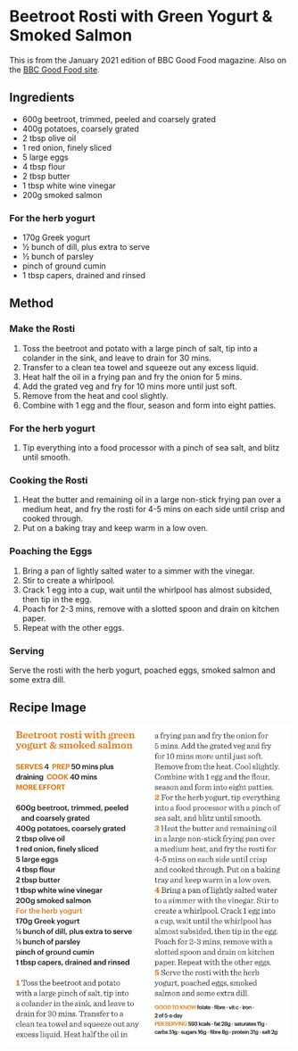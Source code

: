 
# Beetroot Rosti with Green Yogurt & Smoked Salmon # 

This is from the January 2021 edition of BBC Good Food magazine. Also on the [BBC Good Food site](https://www.bbcgoodfood.com/recipes/beetroot-rosti-with-green-yogurt-smoked-salmon).

## Ingredients ## 

- 600g beetroot, trimmed, peeled and coarsely grated
- 400g potatoes, coarsely grated
- 2 tbsp olive oil
- 1 red onion, finely sliced
- 5 large eggs
- 4 tbsp flour
- 2 tbsp butter
- 1 tbsp white wine vinegar
- 200g smoked salmon

### For the herb yogurt

- 170g Greek yogurt
- ½ bunch of dill, plus extra to serve
- ½ bunch of parsley
- pinch of ground cumin
- 1 tbsp capers, drained and rinsed

## Method ## 

### Make the Rosti

1. Toss the beetroot and potato with a large pinch of salt, tip into a colander in the sink, and leave to drain for 30 mins.
1. Transfer to a clean tea towel and squeeze out any excess liquid.
1. Heat half the oil in a frying pan and fry the onion for 5 mins.
1. Add the grated veg and fry for 10 mins more until just soft.
1. Remove from the heat and cool slightly.
1. Combine with 1 egg and the flour, season and form into eight patties.

### For the herb yogurt

1. Tip everything into a food processor with a pinch of sea salt, and blitz until smooth.

### Cooking the Rosti

1. Heat the butter and remaining oil in a large non-stick frying pan over a medium heat, and fry the rosti for 4-5 mins on each side until crisp and cooked through.
1. Put on a baking tray and keep warm in a low oven.

### Poaching the Eggs

1. Bring a pan of lightly salted water to a simmer with the vinegar.
1. Stir to create a whirlpool.
1. Crack 1 egg into a cup, wait until the whirlpool has almost subsided, then tip in the egg.
1. Poach for 2-3 mins, remove with a slotted spoon and drain on kitchen paper.
1. Repeat with the other eggs.

### Serving

Serve the rosti with the herb yogurt, poached eggs, smoked salmon and some extra dill.

## Recipe Image

![](/public/images/Beetroot-Rosti-with-Green-Yogurt-&-Smoked-Salmon.png)

